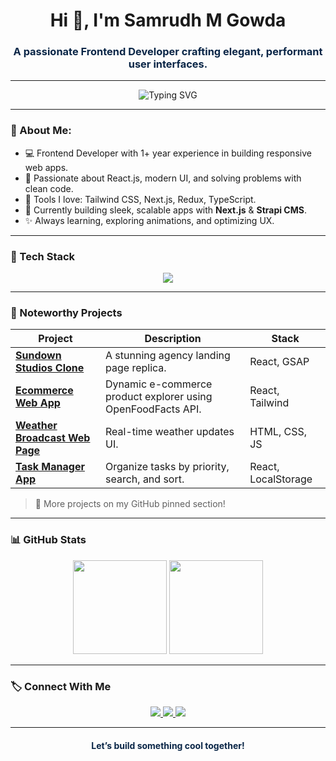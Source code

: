 <!-- README.md for GitHub Profile -->
<h1 align="center">Hi 👋, I'm Samrudh M Gowda</h1>
<h3 align="center" style="color:#0A2647">A passionate Frontend Developer crafting elegant, performant user interfaces.</h3>

---

<p align="center">
  <img src="https://readme-typing-svg.demolab.com?font=Fira+Code&pause=1000&color=0A2647&center=true&vCenter=true&width=435&lines=React.js+Developer;Frontend+Engineer;Tailwind+%7C+Bootstrap+%7C+Next.js;Crafting+Clean+and+Modern+UIs" alt="Typing SVG" />
</p>

---

### 🧠 About Me:
- 💻 Frontend Developer with 1+ year experience in building responsive web apps.
- 🚀 Passionate about React.js, modern UI, and solving problems with clean code.
- 🧰 Tools I love: Tailwind CSS, Next.js, Redux, TypeScript.
- 🌱 Currently building sleek, scalable apps with **Next.js** & **Strapi CMS**.
- ✨ Always learning, exploring animations, and optimizing UX.

---

### 💼 Tech Stack

<p align="center">
  <img src="https://skillicons.dev/icons?i=html,css,js,ts,react,nextjs,tailwind,bootstrap,redux,figma,git,github,vscode" />
</p>

---

### 📁 Noteworthy Projects

| Project | Description | Stack |
|--------|-------------|-------|
| [**Sundown Studios Clone**](https://github.com/samrudh-m-gowda/sundown-studio-clone) | A stunning agency landing page replica. | React, GSAP |
| [**Ecommerce Web App**](https://github.com/samrudh-m-gowda/ecommerce-product-display) | Dynamic e-commerce product explorer using OpenFoodFacts API. | React, Tailwind |
| [**Weather Broadcast Web Page**](https://github.com/samrudh-m-gowda/weather-broadcast) | Real-time weather updates UI. | HTML, CSS, JS |
| [**Task Manager App**](https://github.com/samrudh-m-gowda/task-manager) | Organize tasks by priority, search, and sort. | React, LocalStorage |

> 📌 More projects on my GitHub pinned section!

---

### 📊 GitHub Stats

<div align="center">
  <img src="https://github-readme-stats.vercel.app/api?username=samrudh-m-gowda&show_icons=true&theme=navy&hide=prs&border_radius=8&hide_rank=true" height="150" />
  <img src="https://github-readme-stats.vercel.app/api/top-langs/?username=samrudh-m-gowda&layout=compact&theme=navy&border_radius=8" height="150" />
</div>

---

### 🏷️ Connect With Me

<p align="center">
  <a href="https://www.linkedin.com/in/samrudh-m-gowda/" target="_blank">
    <img src="https://img.shields.io/badge/LinkedIn-%230A2647.svg?&style=for-the-badge&logo=linkedin&logoColor=white" />
  </a>
  <a href="mailto:samrudhmgowda@gmail.com" target="_blank">
    <img src="https://img.shields.io/badge/Gmail-%230A2647.svg?&style=for-the-badge&logo=gmail&logoColor=white" />
  </a>
  <a href="https://github.com/samrudh-m-gowda" target="_blank">
    <img src="https://img.shields.io/badge/GitHub-%230A2647.svg?&style=for-the-badge&logo=github&logoColor=white" />
  </a>
</p>

---

<h4 align="center" style="color:#0A2647;">Let’s build something cool together!</h4>

